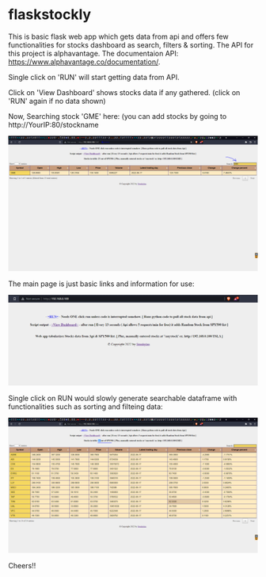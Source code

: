 # flaskstockly


This is basic flask web app which gets data from api and offers few functionalities  for stocks dashboard as search, filters & sorting.
The API for this project is alphavantage. The documentaion API: https://www.alphavantage.co/documentation/. 





Single click on 'RUN' will start getting data from API. 

Click on 'View Dashboard' shows stocks data if any gathered. (click on 'RUN' again if no data shown) 



Now, Searching stock 'GME' here: (you can add stocks by going to http://YourIP:80/stockname

![alt text](https://github.com/Imsach/flaskstockly/blob/066e05268c6dd5ffa6416982414f845cde01a96d/screenshots/search.PNG)


The main page is just basic links and information for use:

![alt text](https://github.com/Imsach/flaskstockly/blob/c38c3cc5d599ad02de51aba01c6ea86f1b0130af/screenshots/1indexmain.PNG)

Single click on RUN would slowly generate searchable dataframe with functionalities such as sorting and filteing data:

![alt text](https://github.com/Imsach/flaskstockly/blob/a729ba9542e68c37d1ba6d17a1f2aec94b9c7c22/screenshots/AfterRun2.PNG)

Cheers!!


